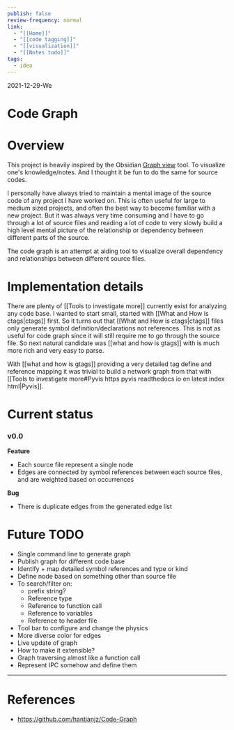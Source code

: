 ```yaml
---
publish: false
review-frequency: normal
link:
  - "[[Home]]"
  - "[[code tagging]]"
  - "[[visualization]]"
  - "[[Notes todo]]"
tags:
  - idea
---
```

2021-12-29-We

# Code Graph

# Overview
This project is heavily inspired by the Obsidian [Graph view](https://help.obsidian.md/Plugins/Graph+view) tool. To visualize one's knowledge/notes. And I thought it be fun to do the same for source codes.

I personally have always tried to maintain a mental image of the source code of any project I have worked on. This is often useful for large to medium sized projects, and often the best way to become familiar with a new project. But it was always very time consuming and I have to go through a lot of source files and reading a lot of code to very slowly build a high level mental picture of the relationship or dependency between different parts of the source.

The code graph is an attempt at aiding tool to visualize overall dependency and relationships between different source files.

# Implementation details
There are plenty of [[Tools to investigate more]] currently exist for analyzing any code base. I wanted to start small, started with [[What and How is ctags|ctags]] first. So it turns out that [[What and How is ctags|ctags]] files only generate symbol definition/declarations not references. This is not as useful for code graph since it will still require me to go through the source file. So next natural candidate was [[what and how is gtags]] with is much more rich and very easy to parse.

With [[what and how is gtags]] providing a very detailed tag define and reference mapping it was trivial to build a network graph from that with [[Tools to investigate more#Pyvis https pyvis readthedocs io en latest index html|Pyvis]].

# Current status
### v0.0
**Feature**
- Each source file represent a single node
- Edges are connected by symbol references between each source files, and are weighted based on occurrences

**Bug**
- There is duplicate edges from the generated edge list

# Future TODO
- Single command line to generate graph
- Publish graph for different code base
- Identify + map detailed symbol references and type or kind
- Define node based on something other than source file
- To search/filter on:
	- prefix string?
	- Reference type
	- Reference to function call
	- Reference to variables
	- Reference to header file
- Tool bar to configure and change the physics
- More diverse color for edges
- Live update of graph
- How to make it extensible?
- Graph traversing almost like a function call
- Represent IPC somehow and define them

---
# References
- https://github.com/hantianjz/Code-Graph